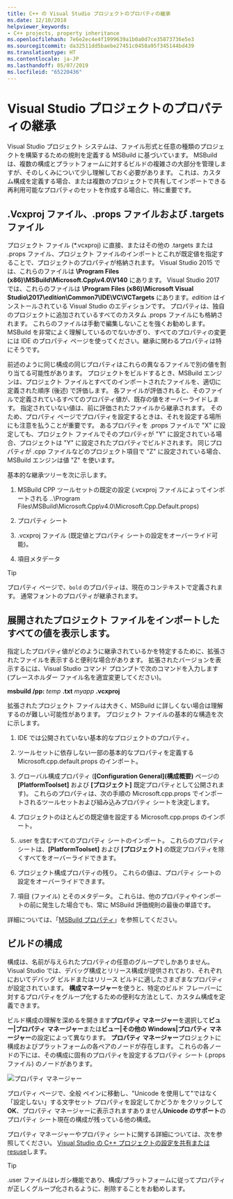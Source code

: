 ```yaml
---
title: C++ の Visual Studio プロジェクトのプロパティの継承
ms.date: 12/10/2018
helpviewer_keywords:
- C++ projects, property inheritance
ms.openlocfilehash: 7e6e2ec4e4f1999639a1b0a0d7ce35873736e5e3
ms.sourcegitcommit: da32511dd5baebe27451c0458a95f345144bd439
ms.translationtype: HT
ms.contentlocale: ja-JP
ms.lasthandoff: 05/07/2019
ms.locfileid: "65220436"
---
```

# <a name="property-inheritance-in-visual-studio-projects"></a>Visual Studio プロジェクトのプロパティの継承

Visual Studio プロジェクト システムは、ファイル形式と任意の種類のプロジェクトを構築するための規則を定義する MSBuild に基づいています。 MSBuild は、複数の構成とプラットフォームに対するビルドの複雑さの大部分を管理しますが、そのしくみについて少し理解しておく必要があります。 これは、カスタム構成を定義する場合、または複数のプロジェクトで共有してインポートできる再利用可能なプロパティのセットを作成する場合に、特に重要です。

## <a name="the-vcxproj-file-props-files-and-targets-files"></a>.Vcxproj ファイル、.props ファイルおよび .targets ファイル

プロジェクト ファイル (*.vcxproj) に直接、またはその他の .targets または .props ファイル、プロジェクト ファイルのインポートとこれが既定値を指定することで、プロジェクトのプロパティが格納されます。 Visual Studio 2015 では、これらのファイルは **\Program Files (x86)\MSBuild\Microsoft.Cpp\v4.0\V140** にあります。 Visual Studio 2017 では、これらのファイルは **\\Program Files (x86)\\Microsoft Visual Studio\\2017\\_edition_\\Common7\\IDE\\VC\\VCTargets** にあります。_edition_ はインストールされている Visual Studio のエディションです。 プロパティは、独自のプロジェクトに追加されているすべてのカスタム .props ファイルにも格納されます。 これらのファイルは手動で編集しないことを強くお勧めします。MSBuild を非常によく理解しているのでないかぎり、すべてのプロパティの変更には IDE のプロパティ ページを使ってください。継承に関わるプロパティは特にそうです。

前述のように同じ構成の同じプロパティはこれらの異なるファイルで別の値を割り当てる可能性があります。 プロジェクトをビルドするとき、MSBuild エンジンは、プロジェクト ファイルとすべてのインポートされたファイルを、適切に定義された順序 (後述) で評価します。 各ファイルが評価されると、そのファイルで定義されているすべてのプロパティ値が、既存の値をオーバーライドします。 指定されていない値は、前に評価されたファイルから継承されます。 そのため、プロパティ ページでプロパティを設定するときは、それを設定する場所にも注意を払うことが重要です。 あるプロパティを .props ファイルで "X" に設定しても、プロジェクト ファイルでそのプロパティが "Y" に設定されている場合、プロジェクトは "Y" に設定されたプロパティでビルドされます。 同じプロパティが .cpp ファイルなどのプロジェクト項目で "Z" に設定されている場合、MSBuild エンジンは値 "Z" を使います。 

基本的な継承ツリーを次に示します。

1. MSBuild CPP ツールセットの既定の設定 (.vcxproj ファイルによってインポートされる ..\Program Files\MSBuild\Microsoft.Cpp\v4.0\Microsoft.Cpp.Default.props)

2. プロパティ シート

3. .vcxproj ファイル (既定値とプロパティ シートの設定をオーバーライド可能)。

4. 項目メタデータ

> [!TIP]
> プロパティ ページで、`bold` のプロパティは、現在のコンテキストで定義されます。 通常フォントのプロパティが継承されます。

## <a name="view-an-expanded-project-file-with-all-imported-values"></a>展開されたプロジェクト ファイルをインポートしたすべての値を表示します。

指定したプロパティ値がどのように継承されているかを特定するために、拡張されたファイルを表示すると便利な場合があります。 拡張されたバージョンを表示するには、Visual Studio コマンド プロンプトで次のコマンドを入力します (プレースホルダー ファイル名を適宜変更してください)。

**msbuild /pp:** *temp* **.txt** *myapp* **.vcxproj**

拡張されたプロジェクト ファイルは大きく、MSBuild に詳しくない場合は理解するのが難しい可能性があります。 プロジェクト ファイルの基本的な構造を次に示します。

1. IDE では公開されていない基本的なプロジェクトのプロパティ。

2. ツールセットに依存しない一部の基本的なプロパティを定義する Microsoft.cpp.default.props のインポート。

3. グローバル構成プロパティ (**[Configuration General]\(構成概要\)** ページの **[PlatformToolset]** および **[プロジェクト]** 既定プロパティとして公開されます)。 これらのプロパティは、次の手順の Microsoft.cpp.props でインポートされるツールセットおよび組み込みプロパティ シートを決定します。

4. プロジェクトのほとんどの既定値を設定する Microsoft.cpp.props のインポート。

5. .user を含むすべてのプロパティ シートのインポート。 これらのプロパティ シートは、**[PlatformToolset]** および **[プロジェクト]** の既定プロパティを除くすべてをオーバーライドできます。

6. プロジェクト構成プロパティの残り。 これらの値は、プロパティ シートの設定をオーバーライドできます。

7. 項目 (ファイル) とそのメタデータ。 これらは、他のプロパティやインポートの前に発生した場合でも、常に MSBuild 評価規則の最後の単語です。

詳細については、「[MSBuild プロパティ](/visualstudio/msbuild/msbuild-properties)」を参照してください。

## <a name="build-configurations"></a>ビルドの構成

構成は、名前が与えられたプロパティの任意のグループでしかありません。 Visual Studio では、デバッグ構成とリリース構成が提供されており、それぞれにおいてデバッグ ビルドまたはリリース ビルドに適したさまざまなプロパティが設定されています。 **構成マネージャー**を使うと、特定のビルド フレーバーに対するプロパティをグループ化するための便利な方法として、カスタム構成を定義できます。 

ビルド構成の理解を深めるを開きます**プロパティ マネージャー**を選択して**ビュー&#124;プロパティ マネージャー**または**ビュー&#124;その他の Windows&#124;プロパティ マネージャー**の設定によって異なります。 **プロパティ マネージャー**プロジェクトに構成およびプラットフォームの各ペアのノードが存在します。 これらの各ノードの下には、その構成に固有のプロパティを設定するプロパティ シート (.props ファイル) のノードがあります。

![プロパティ マネージャー](media/property-manager.png "プロパティ マネージャー")

プロパティ ページで、全般 ペインに移動し、"Unicode を使用して"ではなく「設定しない」する文字セット プロパティを設定してかどうか をクリックして**OK**、プロパティ マネージャーに表示されますありません**Unicode のサポート**のプロパティ シート現在の構成が残っている他の構成。

プロパティ マネージャーやプロパティ シートに関する詳細については、次を参照してください。 [Visual Studio の C++ プロジェクトの設定を共有または resuse](create-reusable-property-configurations.md)します。

> [!TIP]
> .user ファイルはレガシ機能であり、構成/プラットフォームに従ってプロパティが正しくグループ化されるように、削除することをお勧めします。




